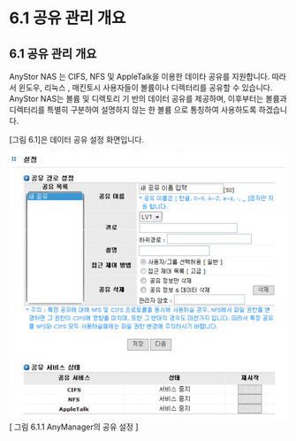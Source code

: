 # 6.1 공유 관리 개요

## 6.1 공유 관리 개요

AnyStor NAS 는 CIFS, NFS 및 AppleTalk을 이용한 데이타 공유를 지원합니다. 따라서 윈도우, 리눅스 , 매킨토시 사용자들이 볼륨이나 디렉터리를 공유할 수 있습니다. AnyStor NAS는 볼륨 및 디렉토리 기 반의 데이터 공유를 제공하며, 이후부터는 볼륨과 디렉터리를 특별히 구분하여 설명하지 않는 한 볼륨 으로 통칭하여 사용하도록 하겠습니다.   
  
 \[그림 6.1\]은 데이터 공유 설정 화면입니다.

![share.png](../.gitbook/assets/share.png)  
 \[ 그림 6.1.1 AnyManager의 공유 설정 \]

